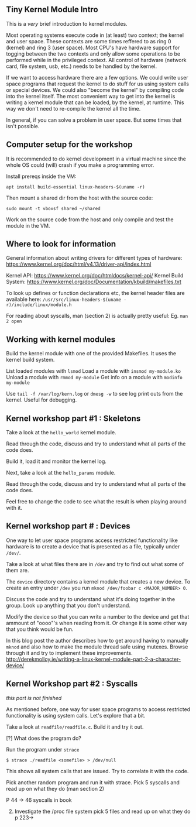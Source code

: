 ## Tiny Kernel Module Intro

This is a _very_ brief introduction to kernel modules.

Most operating systems execute code in (at least) two context; the
kernel and user space. These contexts are some times reffered to as
ring 0 (kernel) and ring 3 (user space). Most CPU's have hardware
support for togging between the two contexts and only allow some
operations to be performed while in the privileged context. All
control of hardware (network card, file system, usb, etc.) needs to be
handled by the kernel.

If we want to access hardware there are a few options. We could write
user space programs that request the kernel to do stuff for us using
system calls or special devices. We could also "become the kernel" by
compiling code into the kernel itself. The most convenient way to get
into the kernel is writing a kernel module that can be loaded, by the
kernel, at runtime. This way we don't need to re-compile the kernel
all the time.

In general, if you can solve a problem in user space. But some times
that isn't possible.


## Computer setup for the workshop

It is recommended to do kernel development in a virtual machine since
the whole OS could (will) crash if you make a programming error.

Install prereqs inside the VM:

`apt install build-essential linux-headers-$(uname -r)`

Then mount a shared dir from the host with the source code:

```
sudo mount -t vboxsf shared ~/shared
```

Work on the source code from the host and only compile and test the
module in the VM.


## Where to look for information

General information about writing drivers for different types of hardware:
https://www.kernel.org/doc/html/v4.13/driver-api/index.html

Kernel API: https://www.kernel.org/doc/htmldocs/kernel-api/
Kernel Build System: https://www.kernel.org/doc/Documentation/kbuild/makefiles.txt

To look up defines or function declarations etc, the kernel header files are available here:
`/usr/src/linux-headers-$(uname -r)/include/linux/module.h`

For reading about syscalls, man (section 2) is actually pretty useful:
Eg. `man 2 open`


## Working with kernel modules

Build the kernel module with one of the provided Makefiles. It uses the kernel build system.

List loaded modules with `lsmod`
Load a module with `insmod my-module.ko`
Unload a module with `rmmod my-module`
Get info on a module with `modinfo my-module`

Use `tail -f /var/log/kern.log` or `dmesg -w` to see log print outs from the kernel. Useful for debugging.

## Kernel workshop part #1 : Skeletons

Take a look at the `hello_world` kernel module.

Read through the code, discuss and try to understand what all parts of the code does.

Build it, load it and monitor the kernel log.

Next, take a look at the `hello_params` module.

Read through the code, discuss and try to understand what all parts of the code does.

Feel free to change the code to see what the result is when playing around with it.


## Kernel workshop part # : Devices

One way to let user space programs access restricted functionality
like hardware is to create a device that is presented as a file,
typically under `/dev/`.

Take a look at what files there are in `/dev` and try to find out what
some of them are.

The `device` directory contains a kernel module that creates a new
device. To create an entry under `/dev` you run `mknod /dev/foobar c
<MAJOR_NUMBER> 0`.

Discuss the code and try to understand what it's doing together in the
group. Look up anything that you don't understand.

Modify the device so that you can write a number to the device and get
that ammount of "oooo"'s when reading from it. Or change it is some
other way that you think would be fun.

In this blog post the author describes how to get around having to
manually `mknod` and also how to make the module thread safe using
mutexes. Browse through it and try to implement these improvements.
http://derekmolloy.ie/writing-a-linux-kernel-module-part-2-a-character-device/


## Kernel Workshop part #2 : Syscalls

_this part is not finished_

As mentioned before, one way for user space programs to access
restricted functionality is using system calls. Let's explore that a
bit.

Take a look at `readfile/readfile.c`. Build it and try it out.

[?] What does the program do?

Run the program under `strace`

`$ strace ./readfile <somefile> > /dev/null`

This shows all system calls that are issued. Try to correlate it with the code.

Pick another random program and run it with strace. Pick 5 syscalls
and read up on what they do (man section 2)







P 44 -> 46 syscalls in book

2. Investigate the /proc file system pick 5 files and read up on what they do
p 223->
